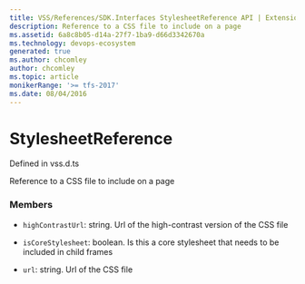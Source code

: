 ```yaml
---
title: VSS/References/SDK.Interfaces StylesheetReference API | Extensions for Azure DevOps Services
description: Reference to a CSS file to include on a page
ms.assetid: 6a8c8b05-d14a-27f7-1ba9-d66d3342670a
ms.technology: devops-ecosystem
generated: true
ms.author: chcomley
author: chcomley
ms.topic: article
monikerRange: '>= tfs-2017'
ms.date: 08/04/2016
---
```


# StylesheetReference

Defined in vss.d.ts

Reference to a CSS file to include on a page

### Members

* `highContrastUrl`: string. Url of the high-contrast version of the CSS file

* `isCoreStylesheet`: boolean. Is this a core stylesheet that needs to be included in child frames

* `url`: string. Url of the CSS file
